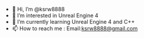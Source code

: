 - 👋 Hi, I’m @ksrw8888
- 👀 I’m interested in Unreal Engine 4
- 🌱 I’m currently learning Unreal Engine 4 and C++
- 📫 How to reach me : 
      Email:ksrw8888@gmail.com

<!---
ksrw8888/ksrw8888 is a ✨ special ✨ repository because its `README.md` (this file) appears on your GitHub profile.
You can click the Preview link to take a look at your changes.
--->
